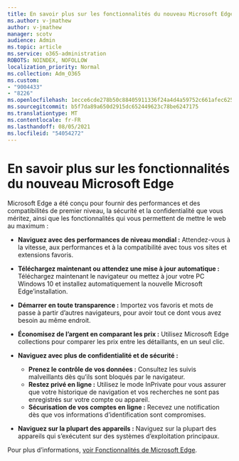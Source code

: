 ```yaml
---
title: En savoir plus sur les fonctionnalités du nouveau Microsoft Edge
ms.author: v-jmathew
author: v-jmathew
manager: scotv
audience: Admin
ms.topic: article
ms.service: o365-administration
ROBOTS: NOINDEX, NOFOLLOW
localization_priority: Normal
ms.collection: Adm_O365
ms.custom:
- "9004433"
- "8226"
ms.openlocfilehash: 1ecce6cde278b50c88405911336f24a4d4a59752c661afec62536d6dd824662e
ms.sourcegitcommit: b5f7da89a650d2915dc652449623c78be6247175
ms.translationtype: MT
ms.contentlocale: fr-FR
ms.lasthandoff: 08/05/2021
ms.locfileid: "54054272"
---
```

# <a name="learn-about-the-features-of-the-new-microsoft-edge"></a>En savoir plus sur les fonctionnalités du nouveau Microsoft Edge

Microsoft Edge a été conçu pour fournir des performances et des compatibilités de premier niveau, la sécurité et la confidentialité que vous méritez, ainsi que les fonctionnalités qui vous permettent de mettre le web au maximum :

- **Naviguez avec des performances de niveau mondial :** Attendez-vous à la vitesse, aux performances et à la compatibilité avec tous vos sites et extensions favoris.
- **Téléchargez maintenant ou attendez une mise à jour automatique :** Téléchargez maintenant le navigateur ou mettez à jour votre PC Windows 10 et installez automatiquement la nouvelle Microsoft Edge’installation.
- **Démarrer en toute transparence :** Importez vos favoris et mots de passe à partir d’autres navigateurs, pour avoir tout ce dont vous avez besoin au même endroit.
- **Économisez de l’argent en comparant les prix :** Utilisez Microsoft Edge collections pour comparer les prix entre les détaillants, en un seul clic.
- **Naviguez avec plus de confidentialité et de sécurité :**
  - **Prenez le contrôle de vos données :** Consultez les suivis malveillants dès qu’ils sont bloqués par le navigateur.
  - **Restez privé en ligne :** Utilisez le mode InPrivate pour vous assurer que votre historique de navigation et vos recherches ne sont pas enregistrés sur votre compte ou appareil.
  - **Sécurisation de vos comptes en ligne :** Recevez une notification dès que vos informations d’identification sont compromises.

- **Naviguez sur la plupart des appareils :** Naviguez sur la plupart des appareils qui s’exécutent sur des systèmes d’exploitation principaux.

Pour plus d’informations, [voir Fonctionnalités de Microsoft Edge](https://go.microsoft.com/fwlink/?linkid=2146817).
